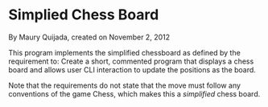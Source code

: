 # Simplied Chess Board

By Maury Quijada, created on November 2, 2012

This program implements the simplified chessboard as defined by the requirement
to:
    Create a short, commented program that displays a chess board and allows 
    user CLI interaction to update the positions as the board. 
    
Note that the requirements do not state that the move must follow any 
conventions of the game Chess, which makes this a _simplified_ chess board.
